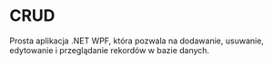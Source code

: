 # CRUD
Prosta aplikacja .NET WPF, która pozwala na dodawanie, usuwanie, edytowanie i przeglądanie rekordów w bazie danych.
